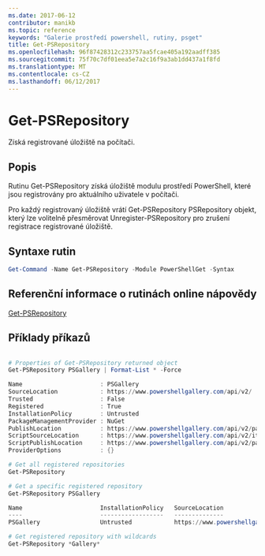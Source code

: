 ```yaml
---
ms.date: 2017-06-12
contributor: manikb
ms.topic: reference
keywords: "Galerie prostředí powershell, rutiny, psget"
title: Get-PSRepository
ms.openlocfilehash: 96f87428312c233757aa5fcae405a192aadff385
ms.sourcegitcommit: 75f70c7df01eea5e7a2c16f9a3ab1dd437a1f8fd
ms.translationtype: MT
ms.contentlocale: cs-CZ
ms.lasthandoff: 06/12/2017
---
```

# <a name="get-psrepository"></a>Get-PSRepository

Získá registrované úložiště na počítači.

## <a name="description"></a>Popis

Rutinu Get-PSRepository získá úložiště modulu prostředí PowerShell, které jsou registrovány pro aktuálního uživatele v počítači.

Pro každý registrovaný úložiště vrátí Get-PSRepository PSRepository objekt, který lze volitelně přesměrovat Unregister-PSRepository pro zrušení registrace registrované úložiště.

## <a name="cmdlet-syntax"></a>Syntaxe rutin
```powershell
Get-Command -Name Get-PSRepository -Module PowerShellGet -Syntax
```

## <a name="cmdlet-online-help-reference"></a>Referenční informace o rutinách online nápovědy

[Get-PSRepository](http://go.microsoft.com/fwlink/?LinkID=517127)

## <a name="example-commands"></a>Příklady příkazů

```powershell

# Properties of Get-PSRepository returned object
Get-PSRepository PSGallery | Format-List * -Force

Name                      : PSGallery
SourceLocation            : https://www.powershellgallery.com/api/v2/
Trusted                   : False
Registered                : True
InstallationPolicy        : Untrusted
PackageManagementProvider : NuGet
PublishLocation           : https://www.powershellgallery.com/api/v2/package/
ScriptSourceLocation      : https://www.powershellgallery.com/api/v2/items/psscript/
ScriptPublishLocation     : https://www.powershellgallery.com/api/v2/package/
ProviderOptions           : {}

# Get all registered repositories
Get-PSRepository

# Get a specific registered repository
Get-PSRepository PSGallery

Name                      InstallationPolicy   SourceLocation
----                      ------------------   --------------
PSGallery                 Untrusted            https://www.powershellgallery.com/api/v2/

# Get registered repository with wildcards
Get-PSRepository *Gallery*

```

